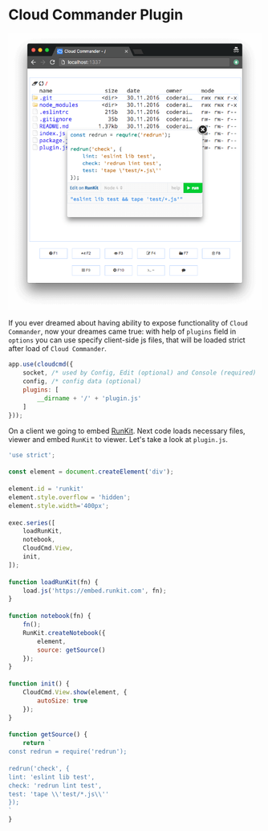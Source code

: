 # Cloud Commander Plugin

![Cloud Commander Plugin](plugin.png)

If you ever dreamed about having ability to expose functionality of `Cloud Commander`, now your dreames came true:
with help of `plugins` field in `options` you can use specify client-side js files, that will be loaded strict after load of `Cloud Commander`.

```js
app.use(cloudcmd({
    socket, /* used by Config, Edit (optional) and Console (required)   */
    config, /* config data (optional)                                   */
    plugins: [
        __dirname + '/' + 'plugin.js'
    ]
}));
```

On a client we going to embed [RunKit](https://runkit.com/docs/embed "RunKit").
Next code loads necessary files, viewer and embed `RunKit` to viewer.
Let's take a look at `plugin.js`.

```js
'use strict';

const element = document.createElement('div');

element.id = 'runkit'
element.style.overflow = 'hidden';
element.style.width='400px';

exec.series([
    loadRunKit,
    notebook,
    CloudCmd.View,
    init,
]);

function loadRunKit(fn) {
    load.js('https://embed.runkit.com', fn);
}

function notebook(fn) {
    fn();
    RunKit.createNotebook({
        element,
        source: getSource()
    });
}

function init() {
    CloudCmd.View.show(element, {
        autoSize: true
    });
}

function getSource() {
    return `
const redrun = require('redrun');

redrun('check', {
lint: 'eslint lib test',
check: 'redrun lint test',
test: 'tape \\'test/*.js\\''
});
`
}
```

